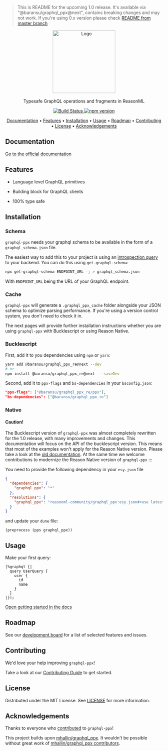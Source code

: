 > This is README for the upcoming 1.0 release. It's available via "@baransu/graphql_ppx@next", contains breaking changes and may not work. If you're using 0.x version please check [README from master branch](https://github.com/reasonml-community/graphql_ppx/blob/master/README.md)

<p align="center">
    <img width="200" src="https://beta.graphql-ppx.com/img/logo.svg" alt="Logo">
  	<br><br>
    Typesafe GraphQL operations and fragments in ReasonML
</p>

<p align="center">
  <a href="https://github.com/reasonml-community/graphql_ppx/actions">
    <img src="https://github.com/reasonml-community/graphql_ppx/workflows/graphql_ppx%20pipeline/badge.svg" alt="Build Status" />
  </a>
  <a href="https://badge.fury.io/js/%40baransu%2Fgraphql_ppx_re.svg">
    <img src="https://badge.fury.io/js/%40baransu%2Fgraphql_ppx_re.svg" alt="npm version" />
  </a>
</p>

<p align="center">
  <a href="#documentation">Documentation</a> •
  <a href="#features">Features</a> •
  <a href="#installation">Installation</a> •
  <a href="#usage">Usage</a> •
  <a href="#roadmap">Roadmap</a> •
  <a href="#contributing">Contributing</a> •
  <a href="#license">License</a> •
  <a href="#acknowledgements">Acknowledgements</a>
</p>

## Documentation

[Go to the official documentation](https://beta.graphql-ppx.com)

## Features

- Language level GraphQL primitives

- Building block for GraphQL clients

- 100% type safe

## Installation

### Schema

`graphql-ppx` needs your graphql schema to be available in the form of a
`graphql_schema.json` file.

The easiest way to add this to your project is using an
[introspection query](https://github.com/graphql/graphql-js/blob/master/src/utilities/introspectionQuery.js)
to your backend. You can do this using `get-graphql-schema`:

```sh
npx get-graphql-schema ENDPOINT_URL -j > graphql_schema.json
```

With `ENDPOINT_URL` being the URL of your GraphQL endpoint.

### Cache

`graphql-ppx` will generate a `.graphql_ppx_cache` folder alongside your JSON
schema to optimize parsing performance. If you're using a version control
system, you don't need to check it in.

The next pages will provide further installation instructions whether you are
using `graphql-ppx` with Bucklescript or using Reason Native.

### Bucklescript

First, add it to you dependencies using `npm` or `yarn`:

```sh
yarn add @baransu/graphql_ppx_re@next --dev
# or
npm install @baransu/graphql_ppx_re@next  --saveDev
```

Second, add it to `ppx-flags` and `bs-dependencies` in your `bsconfig.json`:

```json
"ppx-flags": ["@baransu/graphql_ppx_re/ppx"],
"bs-dependencies": ["@baransu/graphql_ppx_re"]
```

### Native

#### Caution!

The Bucklescript version of `graphql-ppx` was almost completely rewritten for the
1.0 release, with many improvements and changes. This documentation will focus
on the API of the bucklescript version. This means that most of the examples
won't apply for the Reason Native version. Please take a look at the
[old documentation](https://github.com/reasonml-community/graphql_ppx/tree/v0.7.1).
At the same time we welcome contributions to modernize the Reason Native version
of `graphql-ppx`
:::

You need to provide the following dependency in your `esy.json` file

```json
{
  "dependencies": {
    "graphql_ppx": "*"
  },
  "resolutions": {
    "graphql_ppx": "reasonml-community/graphql_ppx:esy.json#<use latest stable commit from master>"
  }
}
```

and update your `dune` file:

```
(preprocess (pps graphql_ppx))
```

## Usage

Make your first query:

```reason
[%graphql {|
  query UserQuery {
    user {
      id
      name
    }
  }
|}];
```

[Open getting started in the docs](https://beta.graphql-ppx/docs/getting-started)

## Roadmap

See our [development board](https://github.com/reasonml-community/graphql_ppx/projects/1) for a list of selected features and issues.

## Contributing

We'd love your help improving `graphql-ppx`!

Take a look at our [Contributing Guide](https://beta.graphql-ppx.com/docs/contributing) to get started.

## License

Distributed under the MIT License. See [LICENSE](LICENSE) for more information.

## Acknowledgements

Thanks to everyone who [contributed](https://github.com/reasonml-community/graphql_ppx/graphs/contributors) to `graphql-ppx`!

This project builds upon [mhallin/graphql_ppx](https://github.com/mhallin/graphql_ppx). It wouldn't be possible without
great work of [mhallin/graphql_ppx contributors](https://github.com/mhallin/graphql_ppx/graphs/contributors).
